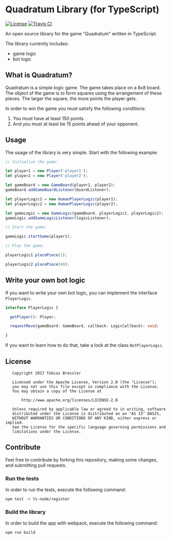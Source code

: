 # Quadratum Library (for TypeScript)

[![License](https://img.shields.io/badge/License-APL%202.0-green.svg)](https://opensource.org/licenses/Apache-2.0)
[![Travis CI](https://travis-ci.org/tbressler/quadratum-library-ts.svg?branch=master)](https://travis-ci.org/tbressler/quadratum-library-ts)

An open source library for the game "Quadratum" written in TypeScript.

The library currently includes:
- game logic
- bot logic

## What is Quadratum?

Quadratum is a simple logic game. The game takes place on a 8x8 board. The object of the game is to form squares using the arrangement of these pieces. The larger the square, the more points the player gets. 

In order to win the game you must satisfy the following conditions:

1. You must have at least 150 points.
1. And you must at least be 15 points ahead of your opponent.

## Usage

The usage of the library is very simple. Start with the following example:

```TypeScript
// Initialize the game:

let player1 = new Player('player1');
let player2 = new Player('player2');

let gameBoard = new GameBoard(player1, player2);
gameBoard.addGameBoardListener(boardListener);

let playerLogic1 = new HumanPlayerLogic(player1);
let playerLogic2 = new HumanPlayerLogic(player2);

let gameLogic = new GameLogic(gameBoard, playerLogic1, playerLogic2);
gameLogic.addGameLogicListener(logicListener);

// Start the game:

gameLogic.startGame(player1);

// Play the game:

playerLogic1.placePiece(1);

playerLogic2.placePiece(40);
```

## Write your own bot logic

If you want to write your own bot logic, you can implement the interface `PlayerLogic`.

```TypeScript
interface PlayerLogic {

  getPlayer(): Player;

  requestMove(gameBoard: GameBoard, callback: LogicCallback): void;

}
```

If you want to learn how to do that, take a look at the class `BotPlayerLogic`.

## License

```   
   Copyright 2017 Tobias Bressler

   Licensed under the Apache License, Version 2.0 (the "License");
   you may not use this file except in compliance with the License.
   You may obtain a copy of the License at

       http://www.apache.org/licenses/LICENSE-2.0

   Unless required by applicable law or agreed to in writing, software
   distributed under the License is distributed on an "AS IS" BASIS,
   WITHOUT WARRANTIES OR CONDITIONS OF ANY KIND, either express or implied.
   See the License for the specific language governing permissions and
   limitations under the License.
```

## Contribute

Feel free to contribute by forking this repository, making some changes, and submitting pull requests.

### Run the tests

In order to run the tests, execute the following command:
```
npm test -r ts-node/register
```

### Build the library

In order to build the app with webpack, execute the following command:
```
npm run build
```